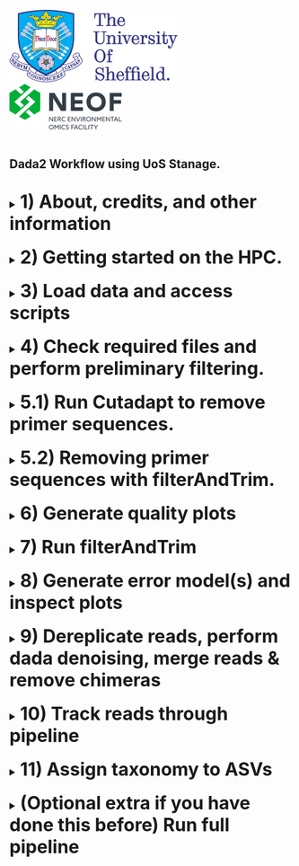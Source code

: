 <img src="images/shef_logo.png"
     alt="Sheffield University Icon"
     style="left; margin-right: 10px;" />
<img src="images/NEOF.png"
    alt="NEOF Icon"
    style="left; margin-right: 10px;" />
<br>
<br>
## Dada2 Workflow using UoS Stanage.
<br>
<font size="4">
<details><summary><font size="6"><b>1) About, credits, and other information</b></font></summary>
  <br>
  <br>
  This HPC tutorial is based largely upon the dada2 (v.1.8) tutorial published by
  Benjamin Callahan on the dada2 GitHub page
  (https://benjjneb.github.io/dada2/tutorial_1_8.html).

  The core of the data processing is identical to that in the above, with modifications
  to allow it to be easily run on a remote HPC system.

  Whilst it has been written for use with The University of Sheffield's
  [Stanage](https://docs.hpc.shef.ac.uk/en/latest/stanage/index.html#gsc.tab=0)
  system, the below should be applicable to any GNU/Linux based HPC system, with
  appropriate modification (your mileage may vary).

  Code which the user (that's you) must run is highlighted in a code block like this:
  ```
  I am code - you must run me
  ```
  Sometimes the desired output from a command is included in the code block as a comment.
  For example:
  ```
  Running this command
  # Should produce this output
  ```

  Filepaths within normal text are within single quote marks, like this:

  '/home/user/a_file_path'
  <br><br>
  Contact: Katy Maher (maintains original GitHub repo) //  kathryn.maher@sheffield.ac.uk 
  Gavin Gouws (maintains this modified forked version) // g.gouws@sheffield.ac.uk                    
  </details>
<br>
<details><summary><font size="6"><b>2) Getting started on the HPC.</b></font></summary>
  <br>
  <br>
  <font size="4"><b>2.1) Access the HPC</b></font>
  <br>
  To access the Stanage high-performance computer (HPC) you must be connected
  to the university network - this can be achieved remotely by using the
  virtual private network (VPN) service.

  [Please see the university IT pages for details on how to connect to the VPN.](https://students.sheffield.ac.uk/it-services/vpn)

  Once connected to the VPN you also need to connect to the HPC using a secure shell (SSH)
  connection. This can be achieved using the command line on your system or a software package
  such as [MobaXterm](https://mobaxterm.mobatek.net/).

  [See the university pages for guidance on how to connect to the VPN](https://docs.hpc.shef.ac.uk/en/latest/hpc/index.html).

  <br>
  <font size="4"><b>2.2) Access a worker node on Stanage</b></font>
  <br>
  Once you have successfully logged into Stanage, you need to access a worker node:

  ```
  srun --pty bash -l
  ```
  You should see that the command prompt has changed from

  ```
  [<user>@login2 [stanage] ~]$
  ```
  to
  ```
  [<user>@node001 [stanage] ~]$
  ```
  ...where \<user\> is your The University of Sheffield (TUoS) IT username.

  
  <br>
  <font size="4"><b>2.3) Load the Genomics Software Repository</b></font>
  <br>
  The Genomics Software Repository contains several pre-loaded pieces of software
  useful for a range of genomics-based analyses, including this one.
  
  Type:
  ```
  source ~/.bash_profile
  ```
  
  Did you receive the following message when you accessed the worker node?
  ```
  Your account is set up to use the Genomics Software Repository
  ```

  If so, you are set up and do not need to do the following step.
  If not, enter the following:
  ```
   echo -e "if [[ -e '/mnt/community/Genomics' ]];\nthen\n\tsource /mnt/community/Genomics/.bashrc\nfi" >>
$HOME/.bash_profile
```
  ...and then re-load your profile:
  ```
  source ~/.bash_profile
  ```
  Upon re-loading, you should see the message relating to the Genomics Software Repository above.

  
  <br>
  <font size="4"><b>2.4) Set up your conda profile</b></font>
  <br>
  If you have never run conda before on Stanage you might have to initialise your conda, to do this type:
  
  ```
  conda init bash
  ```
  
  You will then be asked to reopen your current shell. Log out and then back into Stanage and then continue. 
  <br>
  
  <font size="4"><b>2.5) Running scripts on the HPC cluster</b></font>
  <br>
  Each step in the following workflow consist of two separate scripts; an R script (file extension: .R)
  and a shell script (file extension: .sh).
  <br>
  The R script contains the instructions to perform the dada2 analysis and by submitting it as a
  script rather than individual commands, as you may be used to doing in RStudio, we can run lots
  of steps in succession without requiring any additional input.
  <br>
  In order to submit a job to the high performance computing (HPC) cluster we need to wrap the R script
  up in a shell script - this script requests resources and adds our job into the queue.

  An example of a pair of these scripts can be seen in the 'scripts' directory

  ```
  ls scripts/01*
  scripts/01_remove_Ns.R  scripts/01_run_remove_Ns.sh
  ```

  To add our 'remove Ns' job to the job scheduler, we would submit the shell script using 'sbatch'
  (don't do this yet, simply an example).

  ```
  ## EXAMPLE, DON'T RUN
  sbatch scripts/01_run_remove_Ns.sh
  ```

  We could then view the job that we have submitted to the job queue using 'squeue'.

  ```
  squeue --me

  ```

  The job will then receive the allocated resources, the task will run, and the appropriate output files generated.
  In the following workflow, since the output from a particular step is often the input for the next step, you need
  to wait for each job to finish before submitting the next.
  You have the option to provide an email address to receive a notification when each job is complete.


  <br>
  <font size="4"><b>2.6) Passing command line arguments to a script</b></font>
  <br>
  As well as running the standardised dada2 scripts there are some parameters which will be unique to you, or
  your project. For example, these might be your primer sequences or trimming parameters.<br>

  To run a script with these extra parameters (termed 'arguments') we supply them on the command line with a 'flag'.
  For example, you might supply your email address to a script using the '-E' flag as

  ```
  a_demo_script.sh -E <user>@university.ac.uk
  ```
  </details>
  <br>

  <details><summary><font size="6"><b>3) Load data and access scripts</b></font></summary>
  <br>
  <br>
  <font size="4"><b>3.1) Create a working directory and load your data</b></font>
  <br>
  You should work in the directory '/mnt/parscratch/users/' on BESSEMER as this allows shared access to your files
  and commands, useful for troubleshooting.

  Check if you already have a directory in '/mnt/parscratch/users/' by running the command exactly as it appears below.

  ```
  ls /mnt/parscratch/users/$USER
  ```

  If you receive the message
  ```
  ls: cannot access /mnt/parscratch/users/<user>: No such file or directory
  ```
  Then you need to create a new folder in '/mnt/parscratch/users/' using the command exactly as it appears below:

  ```
  mkdir -m 0755 /mnt/parscratch/users/$USER
  ```

  Create new subdirectories to keep your scripts, data files, and R objects organised:
  ```
  mkdir /mnt/parscratch/users/$USER/my_project
  mkdir /mnt/parscratch/users/$USER/my_project/scripts
  mkdir /mnt/parscratch/users/$USER/my_project/raw_data
  mkdir /mnt/parscratch/users/$USER/my_project/working_data
  mkdir /mnt/parscratch/users/$USER/my_project/R_objects
  ```
  <br>
  <font size="4"><b>3.2) Required data inputs</b></font>
  <br>
  For this workflow, you need to provide the raw, paired-end DNA sequence data
  and also a suitably formatted reference database applicable to your choice of metabarcoding
  marker.
  The dada2 authors maintain some correctly formatted databases at (https://benjjneb.github.io/dada2/training.html)
  although these are (currently) only suitable for 16S markers.
  <br>
  <br>
  <font size="4"><b>3.3) Load required data onto the HPC</b></font>
  If you have sequenced your samples with NEOF, and have been notified that your data
  has been received, then you should be able to find your data on the HPC server.

  Please talk to us about where you should copy your data from.

  If, for example, your data directory was called 'NBAF_project_010122', then you would
  copy it onto your raw_data directory with the following:
  ```
  cp /mnt/parscratch/users/bi1gg_shared/NBAF_project_010122/* /mnt/parscratch/users/$USER/my_project/raw_data/
  ```

  Alternatively, to copy data from your personal computer onto the HPC you need to use a file transfer
  application such as 'scp' (advanced), MobaXterm, or [FileZilla](https://filezilla-project.org/).
  Ensure to copy the data into your '/mnt/parscratch/users/<user>/my_project/raw_data' folder.

  Run 'ls' on your 'raw_data' folder and you should see something like the following
  ```
  ls raw_data
  # sample1_S1_R1_001.fq.gz
  # sample1_S1_R2_001.fq.gz
  # sample2_S2_R1_001.fq.gz
  # sample2_S2_R2_001.fq.gz
  ```
  
  Make sure that you have removed any `tar.gz` files and any files labelled unclassified, e.g. `Unclassified_R1` `Unclassified_R2` 
  <br>

  <font size="4"><b>3.4) Data file naming convention</b></font>
  <br>
  The workflow assumes that the '/mnt/parscratch/users/<user>/my_project/raw_data' directory contains sequence data that is:

  * Paired (two files per biological sample)

  * Demultiplexed

  * FASTQ format

  * (optional, but recommended) in the compressed .gz format

  Each pair of files relating to each biological sample should ideally have the following naming convention:
  <br>
  <i>(although any convention with consistent naming of R1 and R2 files is acceptable).</i>
  ```
  <sample_ID>_S<##>_R1_001.fastq.gz

  <sample_ID>_S<##>_R2_001.fastq.gz
  ```

  Where \<sample_ID\> is a unique identifier, and S<##> is a sample number (generally assigned by the sequencer itself).

  For example, a pair of files might look like this:

  ```
  SoilGB_S01_R1_001.fastq.gz

  SoilGB_S01_R2_001.fastq.gz
  ```

  <br><br>
  <font size="4"><b>3.5) Automatic detection of file extensions</b></font>
  <br>
  The scripts below attempt to determine which are your paired 'R1' files and
  which are the paired 'R2' files automatically based on their file names. During the
  first step (N-removal), a log file named something
  like "01_run_remove_Ns.o2658422" will be generated which contains the automatically
  detected extensions.
  <br><br>
  If the extensions automatically detected are correct, you do not need to do
  anything. If they are incorrect then you can override the automatic process
  by specifying the R1 extensions (-W) and the R2 (-P) extensions.
  <br><br> This automatic detection occurs throughout the workflow but you can
  specify the extensions at steps where they are required using -W and -P if necessary.
  <br>
  <br>
  <b><font size="4">3.6) Copy the dada2 R scripts</b></font>
  <br>
  Download the scripts from this github repository and then copy them into your scripts folder. 
  You can then delete the github download.

  ```
  git clone "https://github.com/ggouws/HPC_dada2"
  cp HPC_dada2/scripts/* /mnt/parscratch/users/$USER/my_project/scripts/
  rm -rf HPC_dada2
  ```
  <br>
  </details>
<br>
<details><summary><font size="6"><b>4) Check required files and perform preliminary filtering.</font></b></summary>
  <br>
  <br>
  <font size="4"><b>4.1) Check files and activate R environment</b></font>
  <br>
  Ensure that:

  * you are in the 'my_project' directory

  * you have the 'raw_data', 'scripts', 'working_data', and 'R_objects' directories present

  * the 'raw_data' directory contains your sequence files

  * the 'scripts' directory contains the R (.R files) and shell scripts (.sh files).

  ```
  pwd
  # /mnt/parscratch/users/$USER/my_project
  

  ls
  # raw_data  scripts   working_data  R_objects

  ls raw_data/
  # raw_input_file_S01_001_R1.fastq.gz
  # raw_input_file S01_001_R2.fastq.gz
  # [.... lots more data files here....]

  ls scripts/
  #00_run_full_pipeline.sh  
  #01_remove_Ns.R
  #01_run_remove_Ns.sh
  # [.... lots more data scripts here....]


  ```
  You should also be able to load the R environment without seeing any error messages:
  ```
  source ~/.bash_profile
  conda activate /mnt/community/Genomics/apps/miniforge/miniforge3/envs/metabarcoding
  ```
  
  You should see the environment "metabarcoding" at the start of your terminal prompt, e.g. `(metabarcoding) [USERNAME@node001 [stanage] ]` 
  <br>
  If any of this is missing, go back to section 3 above and double check everything.
  <br>
  <br>
  <font size="4"><b>4.2 Remove reads with Ns</b></font>
  <br>
  DADA2 requires reads which do not contain any N characters. An N may be introduced
  into a sequence read when the sequencing software is unable to confidently basecall
  that position. This will likely be a small proportion of the sequence reads in the input
  files.

  <br><br>
  To perform the N removal, submit the '01_run_remove_Ns.sh' script as shown below.
  <br><br>
  <b>The command line arguments you must supply are:</b><br>
  - the directory of raw data files (-D)
  <br><br>
  <b>Optionally, you can also supply:</b><br>
  - an email address to receive notifications (-E flag).
  - the R1 specific file extension (-W)
  - the R2 specific file extension (-P)
  <br><br>

  ```
  sbatch scripts/01_run_remove_Ns.sh -D raw_data/ -E user@university.ac.uk

  ```
  </details>
  <br>
  <details><summary><font size="6"><b>5.1) Run Cutadapt to remove primer sequences.</font></b></summary>
  <br>
  The next stage is to run Cutadapt on the data. <a href="https://cutadapt.readthedocs.io/en/stable/index.html">Cutadapt</a>
  is a tool for finding and removing primer sequences from next-generation sequencing data. First, a scan is performed to check for primers in the data, then Cutadapt is performed, and finally a further scan occurs to check that no primers remain. If, from an initial quality assessment, you believe that there may be substantial sequencing errors in the primer region of your sequence, which may cause Cutadapt to not recognise the primer sequence, you can trim the sequences based on primer length. Should you wish to do this, proceed to <b>Section 5.2</b>.<br>
  <br>
  Two files will be generated in the 'working_data' directory: "02_pre_trim_primer_counts.tsv" and "02_post_trim_primer_counts.tsv", 
as well as the Cutadapt-processed sequence files in the directory 'working_data/cutadapt'.
  <br><br>
  To run cutadapt on the files, submit the '02_run_cutadapt.sh' script as shown below
  <br><br>
  <b>The command line arguments you must supply are:</b><br>
  - the directory of raw data (-D)<br>
  - the forward primer sequence (-F)<br>
  - the reverse primer sequence (-R)<br>
  <br>
  <b>Optionally, you can also supply:</b><br>
  - an email address to receive notifications (-E)<br>
  - a minimum read length (any processed reads shorter than this length are discarded) (-M)<br>
  - the number of occurrences of a primer to be trimmed (-N)<br><br>

  <b>Consider</b><br>
  Imposing a minimum length can stop cutadapt from generating sequences of length zero (suggested value: -M 10, default value: -M 0).<br><br>
  Allowing multiple occurrences of a primer to be trimmed is useful as a single read can sometimes contain multiple instances of the
  same adapter (suggested value: -N 2, default value: -N 1).
  <br><br>
  We have also included as a default the cutadapt command --discard-untrimmed. This tells cutadapt to discard any read where the primers haven’t been trimmed off. This is especially important for any dataset where the files contain sequences amplified using more than one primer set.
  <br><br>
  An example command is given below but you will need to replace the primer sequences with those suitable for your data.

  ```
  sbatch scripts/02_run_cutadapt.sh -D raw_data/ -F CCTACGGGNGGCWGCAG -R GACTACHVGGGTATCTAATCC -M 10 -N 2 -E user@university.ac.uk
  ```

  Once Cutadapt has run you can check that it has successfull removed all the primer sequences from your reads.<br>
  Both before and after the Cutadapt run itself, the script counts occurrences of primer sequences in your data and
  deposits these read counts in the file 'working_data/02_pre_trim_primer_counts.tsv' and 'working_data/02_post_trim_primer_counts.tsv'.

  Check and compare the contents of these files:
  ```
  head working_data/02*
  ```

  If the 'pre' file contains lots of non-zero numbers, and the 'file' contains only zeroes, everything has worked correctly.
  Failing this you may need to re-run Cutadapt with different parameters (check your primer sequences, for instance).

</details>
  <br>
  <details><summary><font size="6"><b>5.2) Removing primer sequences with filterAndTrim.</font></b></summary>
  <br>
  Rarely, it may be necessary to remove primers based on primer length rather than using Cutadapt to identify and remove primers in various orientations in the sequence reads themselves. This may be the case where sequence quality in the primer region is poor and increasing the mismatch thresholds in Cutadapt or specifying ambiguities in the primer sequence are impractical.
<br>
In this instance, one can use filterAndTrim and use the `--trim-left` function to remove a given length of sequence, corresponding to the length of the primers (and any remaining adapters) from start of the R1 and R2 reads, such that only the amplicon remains for further processing. The length of the primer to be removed will need to be determined beforehand, preferably from the read data directly. 
<br>
This script maintains the naming conventions with respect to the file structure and the creation of the R-objects, so that the pipeline can be followed further as though Cutadapt had been run.

  To remove primer sequences from the files using filterAndTrim, submit the '02B_run_cutadapt.sh' script, as shown below.
  <br><br>
  <b>The command line arguments you must supply are:</b><br>
  - the directory of raw data (-D)<br>
  - the length of the (forward) primer to be removed from the R1 read (-F)<br>
  - the length of the (reverse) primer to be removed from the R2 read (-R)<br>
  <br>
  <b>Optionally, you can also supply:</b><br>
  - an email address to receive notifications (-E)<br><br>

```
  sbatch scripts/02B_run_cutadapt.sh -D raw_data/ -F 26 -R 27 -E user@university.ac.uk
  ```

Note: This approach is not suited for cases where multiple primers or a primer cocktail were used to create a multiplexed amplicon library, as the approach does not allow, as Cutadapt does, the extraction of only those reads where a primer was removed. All reads will be truncated with the parameters provided. Additionally, for amplicons shorter than the read length of the sequencing platform, this approach will not remove the reverse orientation of the opposite primer from the respective ends of the R1 and R2 reads.  

  </details>
  <br>

  <details><summary><font size="6"><b>6) Generate quality plots</b></font></summary>

  Having trimmed the adapters from the reads, we can then generate quality plots.
  This allows us to see how
  the overall quality of the sequence data changes throughout the reads and will inform
  quality trimming parameters that we use later.
  <br><br>
  To generate quality plots, submit the '03_run_raw_quality_plots.sh' script as shown below.
  <br><br>
  <b>The command line arguments you must supply are:</b><br>
  - an email address to receive a pdf of the quality plots (-E)

  ```
  sbatch scripts/03_run_raw_quality_plots.sh -E user@university.ac.uk

  ```
  Once the job has run, it may take a couple of minutes for the email containing the plots
  to arrive. The script has been altered from the [original](https://github.com/khmaher/HPC_dada2)
  to produce quality plots for those two samples with the largest file sizes (of the two sets of
  paired read files). These should theoretically contain the largest number of reads and provide
  a better indication of quality compared to the original script, which plotted only the read files
  of the first two samples in the R object.
  
  </details>
  <br>

  <details><summary><font size="6"><b>7) Run filterAndTrim</b></font></summary>
  <br>
  From the quality plots generated earlier we need to determine some trimming parameters
  to apply to the raw data. <br>
  <br>
  You will likely notice that the quality scores
  decrease as the position in the read increases. You should determine a position in
  the read (i.e. a position on the x-axis) where the reads should be truncated. This
  will remove the lower quality data to the right of that position. The R1 and R2
  reads may need a different truncation value (often R2 needs to truncated to a
  shorter length).

  For example, in the example below the data quality declines rapidly at around
  position 160 in both the R1 and R2 reads. The truncation parameter for both should
  therefore be 160.

  <img src="images/trim_example.png"
       alt="Quality plots example"
       style="left; margin-right: 10px; width:700px;" />
  (Image credit: https://benjjneb.github.io/dada2/tutorial.html, distributed under a Creative Commons BY 4.0 licence.)

  <br>

  <b>A Note on optimising trimming parameters</b><br>
  You may want to run '04_filterAndTrim.sh' several times to optimise the various trimming parameters. You can choose to just process the first two sequence
  files (and receive the quality plots) for speed before applying your optimised parameters to the full dataset. To enable this "subset" mode, use the -U flag detailed below.
  <br><br>
  To perform the filter and trim step, submit the '04_run_filterAndTrim.sh' script as shown below.
  <br><br>
  <b>The command line arguments you must supply are:</b><br>
  - an email address to receive a pdf of the quality plots (-E)

Like the pre-trimmed quality plots, post-trimmed quality plots will be produced for the two samples with the largest file sizes 
(i.e., potentially containing the greatest number of reads). These should be the same two samples as before unless there are 
quality concerns and filterAndTrim removes much data from the two earlier samples.

  filterAndTrim will run using the default parameters if you don't submit any further optional parameters. 

  <br>
  <b>Optionally, you can also supply:</b><br>
  - truncation length for the R1 forward read (-T flag)<br>
  - truncation length for the R2 reverse read (-S flag)<br>
  - maxEE for the R1 forward read (-G flag)<br>
  - maxEE for the R2 reverse read (-H flag)<br>
  - truncQ (-Q flag)<br>
  - minimum length (-L flag)<br>
  - apply filterAndTrim to a small subset of files (-U TRUE)<br>
  <br><br>

  The truncation parameters trim reads to a fixed maximum length specified by the user.
  MaxEE control the allowed number of expected errors in each read.
  truncQ truncates reads at the first instance of a base with less than or equal to the value specified by the user.
  Minimum length removes reads shorter than the value specified by the user.

  To just filter a subset of files, use set -U as TRUE, as in the example below.

  <br>

  More details about these dada2 trimming parameters can be found on the dada2
  [tutorial pages](https://benjjneb.github.io/dada2/tutorial_1_8.html).

  Submit the filterAndTrim job to the job scheduler, along the command line arguments with something similar to the following:

  ```
  sbatch scripts/04_run_filterAndTrim.sh -T 240 -S 220 -G 2 -H 2 -Q 2 -L 50 -E user@university.ac.uk

  ## to filterAndTrim just a small subset of samples, set -U as TRUE:
  sbatch scripts/04_run_filterAndTrim.sh -T 240 -S 220 -G 2 -H 2 -Q 2 -L 50 -U TRUE -E user@university.ac.uk
  ```
  <br>
  </details>
  <br>
  <details><summary><font size="6"><b>8) Generate error model(s) and inspect plots</b></font></summary>
  <br>

  For the dada2 error correction to run, dada2 must first model the error rates of the datasets using both the forward
  and reverse reads. Since each dataset is produced under unique conditions, it will also have a specific error-signature.

  To run the error modelling and produce plots showing the estimated error rates submit the '05_run_generate_error_model.sh' script as shown below.
  <br><br>
  <b>The command line arguments you must supply are:</b><br>
  - an email address to receive a pdf of the error model plots (-E)

  ```
  sbatch scripts/05_run_generate_error_model.sh -E user@university.ac.uk
  ```

  The data in the plots show the error rates for the possible type of transition (A being mis-detected as T, G being mis-detected as C, etc.).
  The red line is the rate of substitution based on the quality score. The black line is the estimated error rate, and the black dots are the observed values.

  We expect to see the observed points match up with the estimated line. We also expect to see the overall error rate decrease with increasing quality score.

  </details>
  <br>
  <details><summary><font size="6"><b>9) Dereplicate reads, perform dada denoising, merge reads & remove chimeras</b></font></summary>
  <br>
  This step incorporates several of the dada2 processses:<br>

  - Reads are dereplicated (identical reads are collapsed together so save processing time later)<br><br>
  - The main dada2 denoising algorithm is applied to the reads (this is the all important identification of Amplicon Sequence Variants (ASVs))<br><br>
  - Reads are merged (paired end reads from the sequencer are merged using their overlap to produce a single, higher quality read)<br><br>
  - Chimeric reads are identified and removed.<br><br>
  <br>
  To perform the dereplication, denoising, read merging, and chimera removal step, submit the '06_run_derep_dada2_merge_remove_chimeras.sh' script as shown below.<br><br>
  <b>Optionally, you can supply:</b><br>
  - an email address to receive notifications (-E) <br>

  ```
  sbatch scripts/06_run_derep_dada2_merge_remove_chimeras.sh -E user@university.ac.uk
  ```

This script will produce three files. '06_ASV_seqs.fasta' will contain the amplicon sequence of each of your ASVs in fasta format. '06_ASV_counts.tsv' is a table containing the read counts for each ASV (identified by its sequence) in each sample. '06_ASV_lengths.tsv' provides the length of the amplicon for each ASV. If you are interested in the distribution of amplicon lengths, you can summarise this information with the following command:

```
  cut -f 3 working_data/06_ASV_lengths.tsv | grep -v "Length" | sort | uniq -c
  ```

  <br>
  </details>
  <br>
  <details><summary><font size="6"><b>10) Track reads through pipeline</b></font></summary>
  <br>
  Having applied quality trimming, dada2 denoising and chimera removal (amongst other processes), it is a good idea to track how many
  reads have been removed at each stage as this may allow the identification of any issues in the data.<br><br>
  To generate a table summarising the numbers of reads surviving each process, run the '07_run_sequence_tracking.sh' script as below:
  <br><br>
  <b>The command line arguments you must supply are:</b><br>
  - an email address to receive the read tracking table (-E)

  ```
  sbatch scripts/07_run_sequence_tracking.sh -E user@university.ac.uk
  ```  

  </details>
  <br>
  <details><summary><font size="6"><b>11) Assign taxonomy to ASVs</b></font></summary><br><br>
  Now we have a set of ASVs, the final stage of the dada2 workflow is to assign a taxonomy to each ASV.
  Here, each ASV is compared to the reference database and assigned a taxonomy based on the closest sequence match.<br><br>

  To perform the taxonomy assignment step, submit the '08_run_assign_taxonomy.sh' script as shown below.<br><br>
  <b>The command line arguments you must supply are:</b><br>
  - an appropriate reference database (-B)
  <br><br>
  <b>Optionally, you can supply:</b><br>
  - an email address to the taxonomic assignments (-E) <br>

  ```
  sbatch scripts/08_run_assign_taxonomy.sh -B /shared/genomicsdb2/shared/silva/current/ -E user@university.ac.uk

  ```  
  </details>
  <br>

  <details><summary><font size="6"><b>(Optional extra if you have done this before) Run full pipeline</b></font></summary>
  <br>
  You can run the full pipeline with a single command using the '00_run_full_pipeline.sh' script. The folder structure needs
  to be set up as if you were running the pipeline one step at a time.
  <br>
  <b>The command line arguments you must supply are:</b><br>
  - the directory of raw data (-D)<br>
  - an email address to receive notifications and plots (-E)<br>
  - the forward primer used to generate the amplicons (-F)<br>
  - the reverse primer used to generate the amplicons (-R)<br>
  - a correctly formatted fasta reference database to assign taxonomy to ASVs (-B)<br><br>

  <b>Optionally, you can also supply:</b><br>
  - the R1 specific section of file names (generally automatically detected) (-W)<br>
  - the R2 specific section of file names (generally automatically detected) (-P)<br>
  - the minimum length of a read allowed to pass Cutadapt (-M)<br>
  - the maximum number of occurrences of an adapter to be removed by Cutadapt (-N)<br>
  - truncation length for the R1 forward read used by filterAndTrim (-T flag)<br>
  - truncation length for the R2 reverse read used by filterAndTrim (-S flag)<br>
  - maxEE for the R1 forward read used by filterAndTrim (-G flag)<br>
  - maxEE for the R2 reverse read used by filterAndTrim (-H flag)<br>
  - truncQ used by filterAndTrim (-Q flag)<br>
  - minimum length used by filterAndTrim (-L flag)<br><br>

  Run the '00_run_full_pipeline.sh' script:

  ```
  sbatch scripts/00_run_full_pipeline.sh -D raw_data/ -E user@university.ac.uk -F AGGTCTAGTA -R GTGATGCTAG -D my_ref_database.fa
  ```
  </details>
  </font>
